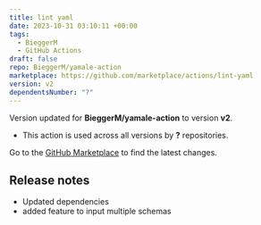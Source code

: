```yaml
---
title: lint yaml
date: 2023-10-31 03:10:11 +00:00
tags:
  - BieggerM
  - GitHub Actions
draft: false
repo: BieggerM/yamale-action
marketplace: https://github.com/marketplace/actions/lint-yaml
version: v2
dependentsNumber: "?"
---
```



Version updated for **BieggerM/yamale-action** to version **v2**.
- This action is used across all versions by **?** repositories.

Go to the [GitHub Marketplace](https://github.com/marketplace/actions/lint-yaml) to find the latest changes.

## Release notes

- Updated dependencies
- added feature to input multiple schemas

